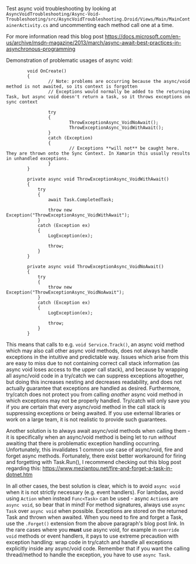 Test async void troubleshooting by looking at `AsyncVoidTroubleshooting/Async-Void-Troubleshooting/src/AsyncVoidTroubleshooting.Droid/Views/Main/MainContainerActivity.cs` and uncommenting each method call one at a time. 

For more information read this blog post https://docs.microsoft.com/en-us/archive/msdn-magazine/2013/march/async-await-best-practices-in-asynchronous-programming

Demonstration of problematic usages of async void: 
```
        void OnCreate()
        {
                // Note: problems are occurring because the async/void method is not awaited, so its context is forgotten
                // Exceptions would normally be added to the returning Task, but async void doesn't return a task, so it throws exceptions on sync context
                
                try
                {
                        ThrowExceptionAsync_VoidNoAwait();
                        ThrowExceptionAsync_VoidWithAwait();
                }
                catch (Exception)
                {
                        // Exceptions **will not** be caught here. They are thrown onto the Sync Context. In Xamarin this usually results in unhandled exceptions.
                }
        }

        private async void ThrowExceptionAsync_VoidWithAwait()
        {
            try
            {
                await Task.CompletedTask;

                throw new Exception("ThrowExceptionAsync_VoidWithAwait");
            }
            catch (Exception ex)
            {
                LogException(ex);

                throw;
            }
        }

        private async void ThrowExceptionAsync_VoidNoAwait()
        {
            try
            {
                throw new Exception("ThrowExceptionAsync_VoidNoAwait");
            }
            catch (Exception ex)
            {
                LogException(ex);

                throw;
            }
        }
```

This means that calls to e.g. `void Service.Track()`, an async void method which may also call other async void methods, does not always handle exceptions in the intuitive and predictable way. Issues which arise from this are easy to miss due to not containing correct call stack information (as async void loses access to the upper call stack), and because by wrapping all async/void code in a try/catch we can suppress exceptions altogether, but doing this increases nesting and decreases readability, and does not actually guarantee that exceptions are handled as desired. Furthermore, try/catch does not protect you from calling *another* async void method in which exceptions may not be properly handled. Try/catch will only save you if you are certain that every async/void method in the call stack is suppressing exceptions or being awaited. If you use external libraries or work on a large team, it is not realistic to provide such guarantees.

Another solution is to always await async/void methods when calling them - it is specifically when an async/void method is being let to run *without* awaiting that there is problematic exception handling occurring. Unfortunately, this invalidates 1 common use case of async/void, fire and forget async methods. Fortunately, there exist better workaround for firing and forgetting with Task.Run(), I recommend checking out this blog post regarding this: https://www.meziantou.net/fire-and-forget-a-task-in-dotnet.htm

In all other cases, the best solution is clear, which is to avoid `async void` when it is not strictly necessary (e.g. event handlers). For lambdas, avoid using `Action` when instead `Func<Task>` can be used - async `Action`s are `async void`, so bear that in mind! For method signatures, always use `async Task` over `async void` when possible. Exceptions are stored on the returned Task and thrown when awaited. When you need to fire and forget a Task, use the `.Forget()` extension from the above paragraph's blog post link. In the rare cases where you **must** use async void, for example in `override void` methods or event handlers, it pays to use extreme precaution with exception handling: wrap code in try/catch and handle all exceptions explicitly inside any async/void code. Remember that if you want the calling thread/method to handle the exception, you have to use `async Task`.
